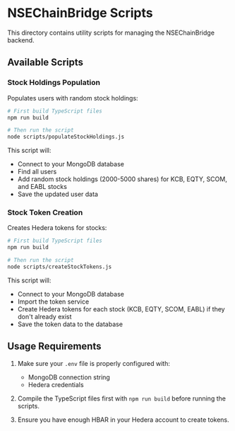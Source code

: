 # NSEChainBridge Scripts

This directory contains utility scripts for managing the NSEChainBridge backend.

## Available Scripts

### Stock Holdings Population

Populates users with random stock holdings:

```bash
# First build TypeScript files
npm run build

# Then run the script
node scripts/populateStockHoldings.js
```

This script will:

- Connect to your MongoDB database
- Find all users
- Add random stock holdings (2000-5000 shares) for KCB, EQTY, SCOM, and EABL stocks
- Save the updated user data

### Stock Token Creation

Creates Hedera tokens for stocks:

```bash
# First build TypeScript files
npm run build

# Then run the script
node scripts/createStockTokens.js
```

This script will:

- Connect to your MongoDB database
- Import the token service
- Create Hedera tokens for each stock (KCB, EQTY, SCOM, EABL) if they don't already exist
- Save the token data to the database

## Usage Requirements

1. Make sure your `.env` file is properly configured with:

   - MongoDB connection string
   - Hedera credentials

2. Compile the TypeScript files first with `npm run build` before running the scripts.

3. Ensure you have enough HBAR in your Hedera account to create tokens.
